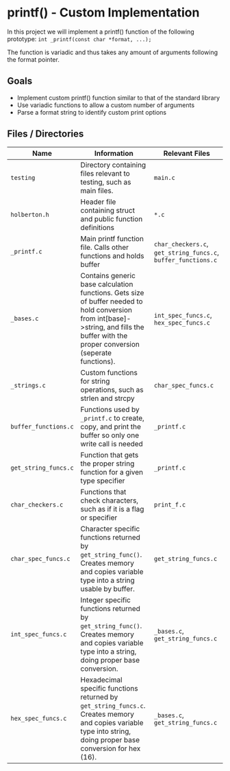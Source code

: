 # printf() - Custom Implementation
In this project we will implement a printf() function of the following prototype: `int _printf(const char *format, ...);`

The function is variadic and thus takes any amount of arguments following the format pointer.


## Goals

- Implement custom printf() function similar to that of the standard library
- Use variadic functions to allow a custom number of arguments
- Parse a format string to identify custom print options


## Files / Directories
|Name                |Information                        |Relevant Files                         |
|----------------|-------------------------------|-----------------------------|
|`testing`|Directory containing files relevant to testing, such as main files.|`main.c`|
|`holberton.h`	| Header file containing struct and public function definitions| `*.c`
|`_printf.c`|Main printf function file. Calls other functions and holds buffer|`char_checkers.c`, `get_string_funcs.c`, `buffer_functions.c`|
`_bases.c` | Contains generic base calculation functions. Gets size of buffer needed to hold conversion from int[base]->string, and fills the buffer with the proper conversion (seperate functions).| `int_spec_funcs.c`, `hex_spec_funcs.c` | 
`_strings.c` | Custom functions for string operations, such as strlen and strcpy | `char_spec_funcs.c` |
`buffer_functions.c` | Functions used by `_printf.c` to create, copy, and print the buffer so only one write call is needed | `_printf.c` |
`get_string_funcs.c` | Function that gets the proper string function for a given type specifier | `_printf.c` |
`char_checkers.c` | Functions that check characters, such as if it is a flag or specifier | `print_f.c` |
`char_spec_funcs.c` | Character specific functions returned by `get_string_func()`. Creates memory and copies variable type into a string usable by buffer. | `get_string_funcs.c` | 
`int_spec_funcs.c` | Integer specific functions returned by `get_string_func()`. Creates memory and copies variable type into a string, doing proper base conversion. | `_bases.c`, `get_string_funcs.c` |
`hex_spec_funcs.c` | Hexadecimal specific functions returned by `get_string_funcs.c`. Creates memory and copies variable type into string, doing proper base conversion for hex (16). | `_bases.c`, `get_string_funcs.c` |
